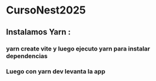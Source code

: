 # CursoNest2025

## Instalamos Yarn : 
### yarn create vite y luego ejecuto yarn para instalar dependencias

### Luego con yarn dev levanta la app